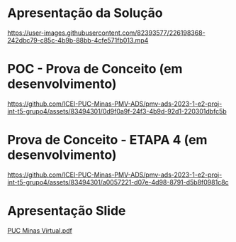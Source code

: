 # Apresentação da Solução

https://user-images.githubusercontent.com/82393577/226198368-242dbc79-c85c-4b9b-88bb-4cfe571fb013.mp4

# POC - Prova de Conceito (em desenvolvimento)

https://github.com/ICEI-PUC-Minas-PMV-ADS/pmv-ads-2023-1-e2-proj-int-t5-grupo4/assets/83494301/0d9f0a9f-24f3-4b9d-92d1-220301dbfc5b


# Prova de Conceito - ETAPA 4 (em desenvolvimento)

https://github.com/ICEI-PUC-Minas-PMV-ADS/pmv-ads-2023-1-e2-proj-int-t5-grupo4/assets/83494301/a0057221-d07e-4d98-8791-d5b8f0981c8c

# Apresentação Slide

[PUC Minas Virtual.pdf](https://github.com/ICEI-PUC-Minas-PMV-ADS/pmv-ads-2023-1-e2-proj-int-t5-grupo4/files/11794903/PUC.Minas.Virtual.pdf)

